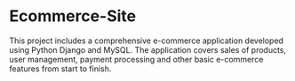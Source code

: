 # Ecommerce-Site
This project includes a comprehensive e-commerce application developed using Python Django and MySQL. The application covers sales of products, user management, payment processing and other basic e-commerce features from start to finish.

